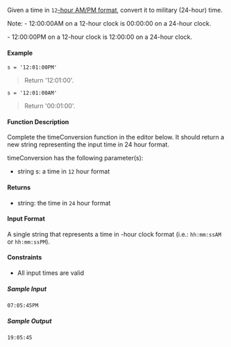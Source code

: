 Given a time in `12`[-hour AM/PM format](https://en.wikipedia.org/wiki/12-hour_clock), convert it to military (24-hour) time.

Note: - 12:00:00AM on a 12-hour clock is 00:00:00 on a 24-hour clock.

\- 12:00:00PM on a 12-hour clock is 12:00:00 on a 24-hour clock.

#### **Example**
`s = '12:01:00PM'`
> Return '12:01:00'.

`s = '12:01:00AM'`
> Return '00:01:00'.

#### **Function Description**

Complete the timeConversion function in the editor below. It should return a new string representing the input time in 24 hour format.

timeConversion has the following parameter(s):

- string s: a time in `12` hour format
#### **Returns**

- string: the time in `24` hour format
#### **Input Format**

A single string  that represents a time in -hour clock format (i.e.: `hh:mm:ssAM` or `hh:mm:ssPM`).

#### **Constraints**

- All input times are valid
##### **Sample Input**
```
07:05:45PM
```
##### **Sample Output**
```
19:05:45
```